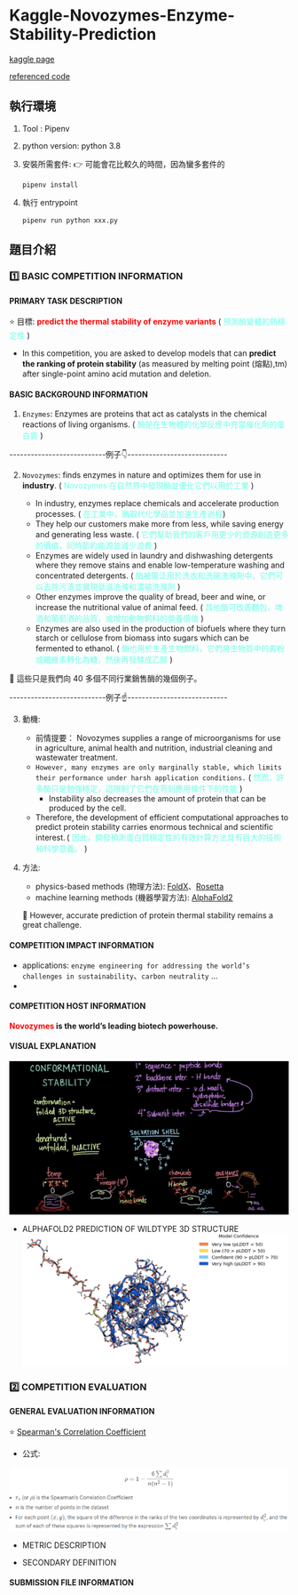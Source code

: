 # Kaggle-Novozymes-Enzyme-Stability-Prediction

[kaggle page](https://www.kaggle.com/competitions/novozymes-enzyme-stability-prediction/code?competitionId=37190&sortBy=voteCount)

[referenced code](https://www.kaggle.com/code/dschettler8845/novo-esp-eli5-performant-approaches-lb-0-451)

## 執行環境

1. Tool : Pipenv
2. python version: python 3.8
3. 安裝所需套件: :point_right: 可能會花比較久的時間，因為蠻多套件的

    ```bash=
    pipenv install
    ```

4. 執行 entrypoint

    ```bash=
    pipenv run python xxx.py
    ```

## 題目介紹

### :one: BASIC COMPETITION INFORMATION

#### PRIMARY TASK DESCRIPTION

:star: 目標: **<font color="red">predict the thermal stability of enzyme variants</font>**  ( <font color="#6fffe9">預測酶變體的熱穩定性</font> )

- In this competition, you are asked to develop models that can **predict the ranking of protein stability** (as measured by melting point (熔點),tm) after single-point amino acid mutation and deletion.

#### BASIC BACKGROUND INFORMATION

1. `Enzymes`: Enzymes are proteins that act as catalysts in the chemical reactions of living organisms. ( <font color="#6fffe9">酶是在生物體的化學反應中充當催化劑的蛋白質</font> )

---------------------------例子:point_down:----------------------------

2. `Novozymes`: finds enzymes in nature and optimizes them for use in **industry**. ( <font color="6fffe9"> Novozymes 在自然界中發現酶並優化它們以用於工業</font> )

    - In industry, enzymes replace chemicals and accelerate production processes. ( <span style="color:#6fffe9;">在工業中，酶取代化學品並加速生產過程</span>)
    - They help our customers make more from less, while saving energy and generating less waste. ( <font color="6fffe9"> 它們幫助我們的客戶用更少的資源創造更多的價值，同時節約能源並減少浪費</font> )
    - Enzymes are widely used in laundry and dishwashing detergents where they remove stains and enable low-temperature washing and concentrated detergents. ( <font color="6fffe9"> 酶被廣泛用於洗衣和洗碗洗滌劑中，它們可以去除污漬並實現低溫洗滌和濃縮洗滌劑</font> )
    - Other enzymes improve the quality of bread, beer and wine, or increase the nutritional value of animal feed. ( <font color="6fffe9"> 其他酶可改善麵包、啤酒和葡萄酒的品質，或增加動物飼料的營養價值</font> )
    - Enzymes are also used in the production of biofuels where they turn starch or cellulose from biomass into sugars which can be fermented to ethanol. ( <font color="6fffe9"> 酶也用於生產生物燃料，它們將生物質中的澱粉或纖維素轉化為糖，然後再發酵成乙醇</font> )

:pencil: 這些只是我們向 40 多個不同行業銷售酶的幾個例子。

---------------------------例子:point_up:----------------------------

3. 動機:
    - 前情提要： Novozymes supplies a range of microorganisms for use in agriculture, animal health and nutrition, industrial cleaning and wastewater treatment.
    - `However, many enzymes are only marginally stable, which limits their performance under harsh application conditions.` ( <font color="6fffe9"> 然而，許多酶只是勉強穩定，這限制了它們在苛刻應用條件下的性能</font> )
        - Instability also decreases the amount of protein that can be produced by the cell.
    - Therefore, the development of efficient computational approaches to predict protein stability carries enormous technical and scientific interest. ( <font color="6fffe9"> 因此，開發預測蛋白質穩定性的有效計算方法具有巨大的技術和科學意義。</font> )

4. 方法:

    - physics-based methods (物理方法):  [FoldX](https://foldxsuite.crg.eu/)、[Rosetta](https://www.rosettacommons.org/software)
    - machine learning methods (機器學習方法): [AlphaFold2](https://www.deepmind.com/research/highlighted-research/alphafold)

    :pencil: However, accurate prediction of protein thermal stability remains a great challenge.

#### COMPETITION IMPACT INFORMATION

- applications: `enzyme engineering for addressing the world’s challenges in sustainability`、`carbon neutrality` ...
-

#### COMPETITION HOST INFORMATION

**<font color="red">Novozymes</font> is the world’s leading biotech powerhouse.**

#### VISUAL EXPLANATION

![image-1](images/Screen-Shot-2022-09-22-at-12-01-52-PM.png)

- ALPHAFOLD2 PREDICTION OF WILDTYPE 3D STRUCTURE
![image-2](images/test-image.png)

### :two: COMPETITION EVALUATION

#### GENERAL EVALUATION INFORMATION

:star: [Spearman's Correlation Coefficient](https://www.wikiwand.com/en/Spearman%27s_rank_correlation_coefficient)

- 公式:

![image-3](images/Selection_053.png)

- METRIC DESCRIPTION

- SECONDARY DEFINITION

#### SUBMISSION FILE INFORMATION
